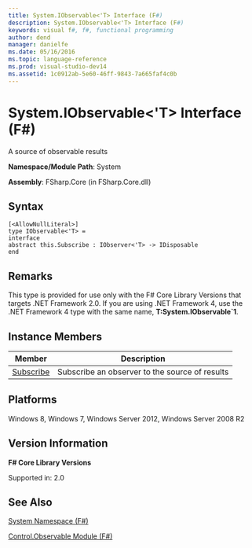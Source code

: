 ```yaml
---
title: System.IObservable<'T> Interface (F#)
description: System.IObservable<'T> Interface (F#)
keywords: visual f#, f#, functional programming
author: dend
manager: danielfe
ms.date: 05/16/2016
ms.topic: language-reference
ms.prod: visual-studio-dev14
ms.assetid: 1c0912ab-5e60-46ff-9843-7a665faf4c0b 
---
```


# System.IObservable<'T> Interface (F#)

A source of observable results

**Namespace/Module Path**: System

**Assembly**: FSharp.Core (in FSharp.Core.dll)


## Syntax

```
[<AllowNullLiteral>]
type IObservable<'T> =
interface
abstract this.Subscribe : IObserver<'T> -> IDisposable
end
```

## Remarks
This type is provided for use only with the F# Core Library Versions that targets .NET Framework 2.0. If you are using .NET Framework 4, use the .NET Framework 4 type with the same name, **T:System.IObservable&#96;1**.


## Instance Members


|Member|Description|
|------|-----------|
|[Subscribe](https://msdn.microsoft.com/library/e9c09e03-b1f9-4975-b992-1f222e8298ae)|Subscribe an observer to the source of results|

## Platforms
Windows 8, Windows 7, Windows Server 2012, Windows Server 2008 R2


## Version Information
**F# Core Library Versions**

Supported in: 2.0




## See Also
[System Namespace &#40;F&#35;&#41;](System-Namespace-%5BFSharp%5D.md)

[Control.Observable Module &#40;F&#35;&#41;](Control.Observable-Module-%5BFSharp%5D.md)

